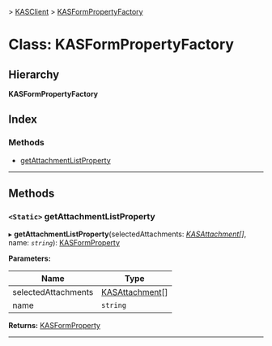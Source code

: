 [](../README.md) > [KASClient](../modules/kasclient.md) > [KASFormPropertyFactory](../classes/kasclient.kasformpropertyfactory.md)

# Class: KASFormPropertyFactory

## Hierarchy

**KASFormPropertyFactory**

## Index

### Methods

* [getAttachmentListProperty](kasclient.kasformpropertyfactory.md#getattachmentlistproperty)

---

## Methods

<a id="getattachmentlistproperty"></a>

### `<Static>` getAttachmentListProperty

▸ **getAttachmentListProperty**(selectedAttachments: *[KASAttachment](kasclient.kasattachment.md)[]*, name: *`string`*): [KASFormProperty](kasclient.kasformproperty.md)

**Parameters:**

| Name | Type |
| ------ | ------ |
| selectedAttachments | [KASAttachment](kasclient.kasattachment.md)[] |
| name | `string` |

**Returns:** [KASFormProperty](kasclient.kasformproperty.md)

___

